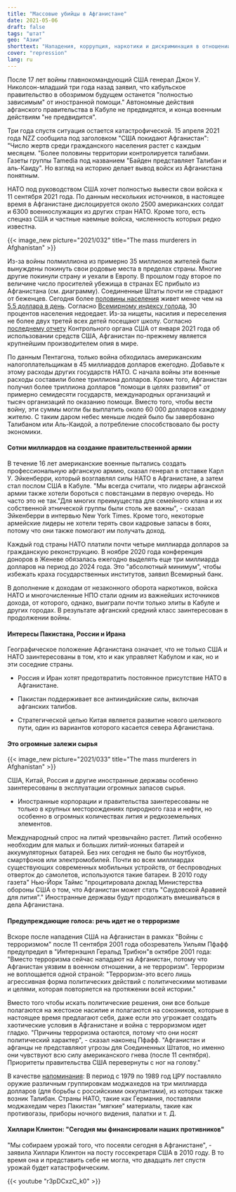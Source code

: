 ```yaml
---
title: "Массовые убийцы в Афганистане"
date: 2021-05-06
draft: false
tags: "штат"
geo: "Азии"
shorttext: "Нападения, коррупция, наркотики и дискриминация в отношении женщин продолжаются - спустя 20 лет и стоимостью более триллиона долларов."
cover: "repression"
lang: ru
---
```


После 17 лет войны главнокомандующий США генерал Джон У. Николсон-младший три года назад заявил, что кабульское правительство в обозримом будущем останется "полностью зависимым" от иностранной помощи." Автономные действия афганского правительства в Кабуле не предвидятся, и конца военным действиям "не предвидится". 

Три года спустя ситуация остается катастрофической. 15 апреля 2021 года NZZ сообщила под заголовком "США покидают Афганистан": "Число жертв среди гражданского населения растет с каждым месяцем. "Более половины территории контролируется талибами. Газеты группы Tamedia под названием "Байден представляет Талибан и аль-Каиду". Но взгляд на историю делает вывод войск из Афганистана понятным.

НАТО под руководством США хочет полностью вывести свои войска к 11 сентября 2021 года.  По данным нескольких источников, в настоящее время в Афганистане дислоцируется около 2500 американских солдат и 6300 военнослужащих из других стран НАТО. Кроме того, есть спецназ США и частные наемные войска, численность которых редко известна.

{{< image_new picture="2021/032" title="The mass murderers in Afghanistan" >}}

Из-за войны полмиллиона из примерно 35 миллионов жителей были вынуждены покинуть свои родовые места в пределах страны. Многие другие покинули страну и уехали в Европу. В прошлом году второе по величине число просителей убежища в странах ЕС прибыло из Афганистана (см. диаграмму). Соединенные Штаты почти не страдают от беженцев.
Сегодня более [половины населения](https://www.wfp.org/countries/afghanistan "Афганистан") живет менее чем на [5,5 доллара в день](https://www.macrotrends.net/countries/AFG/afghanistan/poverty-rate "Уровень бедности в Афганистане -2021"). Согласно [Всемирному индексу голода](https://www.globalhungerindex.org/de/afghanistan.html "Welthunger-Index, Афганистан"), 30 процентов населения недоедает. Из-за нищеты, насилия и переселения не более двух третей всех детей посещают школу. Согласно [последнему отчету](/static/downloads/quarterlyreports/2021-01-30qr.pdf "ЕЖЕКВАРТАЛЬНЫЙ ОТЧЕТ КОНГРЕССУ СОЕДИНЕННЫХ ШТАТОВ, 30 января 2021 года") Контрольного органа США от января 2021 года об использовании средств США, Афганистан по-прежнему является крупнейшим производителем опия в мире.

По данным Пентагона, только война обходилась американским налогоплательщикам в 45 миллиардов долларов ежегодно. Добавьте к этому расходы других государств НАТО. С начала войны эти военные расходы составили более триллиона долларов. Кроме того, Афганистан получил более триллиона долларов "помощи в целях развития" от примерно семидесяти государств, международных организаций и тысяч организаций по оказанию помощи. Вместо того, чтобы вести войну, эти суммы могли бы выплатить около 60 000 долларов каждому жителю. С таким даром небес меньше людей было бы завербовано Талибаном или Аль-Каидой, а потребление способствовало бы росту экономики.

#### Сотни миллиардов на создание правительственной армии

В течение 16 лет американские военные пытались создать профессиональную афганскую армию, сказал генерал в отставке Карл У. Эйкенберри, который возглавлял силы НАТО в Афганистане, а затем стал послом США в Кабуле. "Мы всегда считали, что лидеры афганской армии также хотели бороться с повстанцами в первую очередь. Но часто это не так."Для многих преимущества для семейного клана и их собственной этнической группы были столь же важны", - сказал Эйкенберри в интервью New York Times. Кроме того, некоторые армейские лидеры не хотели терять свои кадровые запасы в боях, потому что они также помогают им получать доход.

Каждый год страны НАТО платили почти четыре миллиарда долларов за гражданскую реконструкцию. В ноябре 2020 года конференция доноров в Женеве обязалась ежегодно выделять еще три миллиарда долларов на период до 2024 года. Это "абсолютный минимум", чтобы избежать краха государственных институтов, заявил Всемирный банк.

В дополнение к доходам от незаконного оборота наркотиков, войска НАТО и многочисленные НПО стали одним из важнейших источников дохода, от которого, однако, выиграли почти только элиты в Кабуле и других городах. В результате афганский средний класс заинтересован в продолжении войны.

#### Интересы Пакистана, России и Ирана

Географическое положение Афганистана означает, что не только США и НАТО заинтересованы в том, кто и как управляет Кабулом и как, но и эти соседние страны.

  - Россия и Иран хотят предотвратить постоянное присутствие НАТО в Афганистане.

  - Пакистан поддерживает все антииндийские силы, включая афганских талибов.

  - Стратегической целью Китая является развитие нового шелкового пути, один из вариантов которого касается севера Афганистана.

#### Это огромные залежи сырья

{{< image_new picture="2021/033" title="The mass murderers in Afghanistan" >}}

США, Китай, Россия и другие иностранные державы особенно заинтересованы в эксплуатации огромных запасов сырья.

  - Иностранные корпорации и правительства заинтересованы не только в крупных месторождениях природного газа и нефти, но особенно в огромных количествах лития и редкоземельных элементов.

Международный спрос на литий чрезвычайно растет. Литий особенно необходим для малых и больших литий-ионных батарей и аккумуляторных батарей. Без них сегодня не было бы ноутбуков, смартфонов или электромобилей. Почти во всех миллиардах существующих современных мобильных устройств, от беспроводных отверток до самолетов, используются такие батареи. В 2010 году газета" Нью-Йорк Таймс "процитировала доклад Министерства обороны США о том, что Афганистан может стать "Саудовской Аравией для лития"." Иностранные державы будут продолжать вмешиваться в дела Афганистана.

#### Предупреждающие голоса: речь идет не о терроризме

Вскоре после нападения США на Афганистан в рамках "Войны с терроризмом" после 11 сентября 2001 года обозреватель Уильям Пфафф предупредил в "Интернэшнл Геральд Трибюн"в октябре 2001 года: "Вместо терроризма сейчас нападают на Афганистан, потому что Афганистан уязвим в военном отношении, а не терроризм". Терроризм не воплощается одной страной: "Терроризм-это всего лишь агрессивная форма политических действий с политическими мотивами и целями, которая повторяется на протяжении всей истории."

Вместо того чтобы искать политические решения, они все больше полагаются на жестокое насилие и полагаются на союзников, которые в настоящее время предлагают себя, даже если это угрожает создать хаотические условия в Афганистане и война с терроризмом идет гладко. "Причины терроризма остаются, потому что они носят политический характер", - сказал наконец Пфафф. "Афганистан и афганцы не представляют угрозы для Соединенных Штатов, но именно они чувствуют всю силу американского гнева (после 11 сентября). Приоритеты правительства США перевернуты с ног на голову."

В качестве [напоминания](https://www.nzz.ch/altnazis_und_islamisten-1.11667960 "Altnazis und Islamisten"): В период с 1979 по 1989 год ЦРУ поставляло оружие различным группировкам моджахедов на три миллиарда долларов (для борьбы с российскими оккупантами), из которых также возник Талибан. Страны НАТО, такие как Германия, поставляли моджахедам через Пакистан "мягкие" материалы, такие как противогазы, приборы ночного видения, палатки и т. Д.

#### Хиллари Клинтон: "Сегодня мы финансировали наших противников"

"Мы собираем урожай того, что посеяли сегодня в Афганистане", - заявила Хиллари Клинтон на посту госсекретаря США в 2010 году. В то время она и представить себе не могла, что двадцать лет спустя урожай будет катастрофическим.

{{< youtube "r3pDCxzC_k0" >}}
